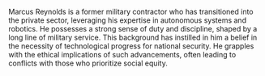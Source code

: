 Marcus Reynolds is a former military contractor who has transitioned into the private sector, leveraging his expertise in autonomous systems and robotics. He possesses a strong sense of duty and discipline, shaped by a long line of military service. This background has instilled in him a belief in the necessity of technological progress for national security. He grapples with the ethical implications of such advancements, often leading to conflicts with those who prioritize social equity.
